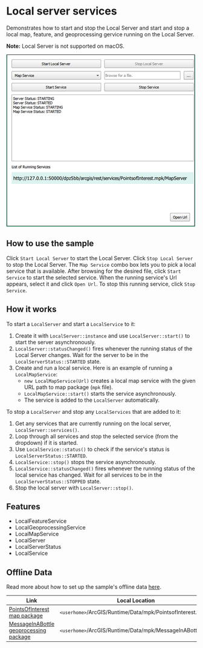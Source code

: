 # Local server services

Demonstrates how to start and stop the Local Server and start and stop a local map, feature, and geoprocessing gervice running on the Local Server.

**Note:** Local Server is not supported on macOS.

![](screenshot.png)

## How to use the sample

Click `Start Local Server` to start the Local Server. Click `Stop Local Server` to stop the Local Server. The `Map Service` combo box lets you to pick a local service that is available. After browsing for the desired file, click `Start Service` to start the selected service. When the running service's Url appears, select it and click `Open Url`. To stop this running service, click `Stop Service`.

## How it works

To start a `LocalServer` and start a `LocalService` to it:

1. Create it with `LocalServer::instance` and use `LocalServer::start()` to start the server asynchronously.
2. `LocalServer::statusChanged()` fires whenever the running status of the Local Server changes. Wait for the server to be in the `LocalServerStatus::STARTED` state. 
3. Create and run a local service. Here is an example of running a `LocalMapService`:
    * `new LocalMapService(Url)` creates a local map service with the given URL path to map package (`mpk` file).
    * `LocalMapService::start()` starts the service asynchronously.
    * The service is added to the `LocalServer` automatically.

To stop a `LocalServer` and stop any `LocalServices` that are added to it:

1. Get any services that are currently running on the local server, `LocalServer::services()`.
2. Loop through all services and stop the selected service (from the dropdown) if it is started.
3. Use `LocalService::status()` to check if the service's status is `LocalServerStatus::STARTED`.
4. `LocalService::stop()` stops the service asynchronously.
5. `LocalService::statusChanged()` fires whenever the running status of the local service has changed. Wait for all services to be in the `LocalServerStatus::STOPPED` state.
6. Stop the local server with `LocalServer::stop()`.

## Features

* LocalFeatureService
* LocalGeoprocessingService
* LocalMapService
* LocalServer
* LocalServerStatus
* LocalService


## Offline Data
Read more about how to set up the sample's offline data [here](http://links.esri.com/ArcGISRuntimeQtSamples).

Link | Local Location
---------|-------|
|[PointsOfInterest map package](https://www.arcgis.com/home/item.html?id=4e94fec734434d1288e6ebe36c3c461f)| `<userhome>`/ArcGIS/Runtime/Data/mpk/PointsofInterest.mpk |
|[MessageInABottle geoprocessing package](https://www.arcgis.com/home/item.html?id=a0ef1f20344f43ad8837f0e0d8406d03)| `<userhome>`/ArcGIS/Runtime/Data/mpk/MessageInABottle.gpk |
